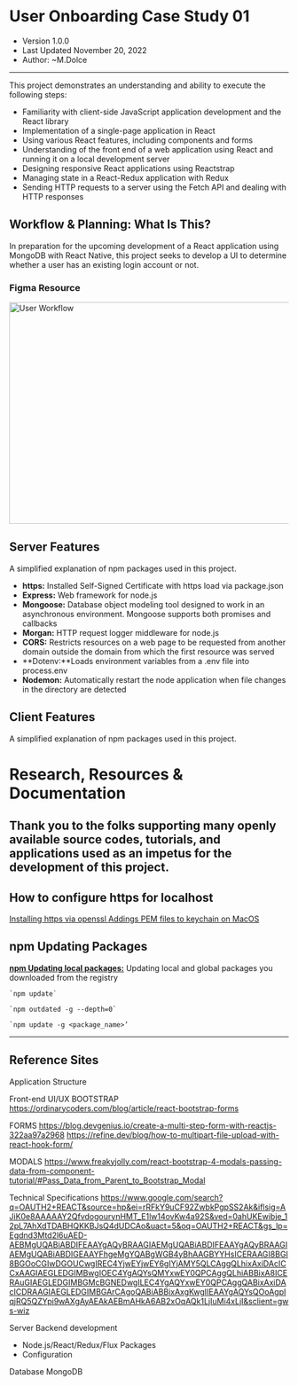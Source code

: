 # User Onboarding Case Study 01

- Version 1.0.0
- Last Updated November 20, 2022
- Author: ~M.Dolce
---
This project demonstrates an understanding and ability to execute the following steps:
- Familiarity with client-side JavaScript application development and the React library
- Implementation of a single-page application in React
- Using various React features, including components and forms
- Understanding of the front end of a web application using React and running it on a local development server
- Designing responsive React applications using Reactstrap
- Managing state in a React-Redux application with Redux
- Sending HTTP requests to a server using the Fetch API and dealing with HTTP responses

## Workflow & Planning: What Is This?
In preparation for the upcoming development of a React application using MongoDB with React Native, this project seeks to develop a UI to determine whether a user has an existing login account or not.

### Figma Resource
<p>
  <a href="https://www.figma.com/file/p8NYRlTxSBDO4xhbPBx8W9/User-Flow%2FPM?node-id=0%3A1" target="_blank">
    <img src="_docs/Screen Shot 2022-11-02 at 6.15.59 PM.png" alt="User Workflow" width="800" height="400">
  </a>
</p>

## Server Features
A simplified explanation of npm packages used in this project.
- **https:** Installed Self-Signed Certificate with https load via package.json
- **Express:** Web framework for node.js
- **Mongoose:** Database object modeling tool designed to work in an asynchronous environment. Mongoose supports both promises and callbacks
- **Morgan:** HTTP request logger middleware for node.js
- **CORS:** Restricts resources on a web page to be requested from another domain outside the domain from which the first resource was served
- **Dotenv:**Loads environment variables from a .env file into process.env
- **Nodemon:** Automatically restart the node application when file changes in the directory are detected

## Client Features
A simplified explanation of npm packages used in this project.

# Research, Resources & Documentation
Thank you to the folks supporting many openly available source codes, tutorials, and applications used as an impetus for the development of this project.
- 

## How to configure https for localhost
[Installing https via openssl ](https://flaviocopes.com/react-how-to-configure-https-localhost/)
[Addings PEM files to keychain on MacOS](https://flaviocopes.com/macos-install-ssl-local/)


## npm Updating Packages

**[npm Updating local packages:](https://docs.npmjs.com/updating-packages-downloaded-from-the-registry)** Updating local and global packages you downloaded from the registry

```
`npm update`

`npm outdated -g --depth=0`

`npm update -g <package_name>’

```
---

## Reference Sites 

Application Structure

Front-end UI/UX
BOOTSTRAP
https://ordinarycoders.com/blog/article/react-bootstrap-forms


FORMS
https://blog.devgenius.io/create-a-multi-step-form-with-reactjs-322aa97a2968
https://refine.dev/blog/how-to-multipart-file-upload-with-react-hook-form/

MODALS
https://www.freakyjolly.com/react-bootstrap-4-modals-passing-data-from-component-tutorial/#Pass_Data_from_Parent_to_Bootstrap_Modal

Technical Specifications
https://www.google.com/search?q=OAUTH2+REACT&source=hp&ei=rRFkY9uCF92ZwbkPgpSS2Ak&iflsig=AJiK0e8AAAAAY2QfvdogourynHMT_E1lw14ovKw4a92S&ved=0ahUKEwibje_12pL7AhXdTDABHQKKBJsQ4dUDCAo&uact=5&oq=OAUTH2+REACT&gs_lp=Egdnd3Mtd2l6uAED-AEBMgUQABiABDIFEAAYgAQyBRAAGIAEMgUQABiABDIFEAAYgAQyBRAAGIAEMgUQABiABDIGEAAYFhgeMgYQABgWGB4yBhAAGBYYHsICERAAGI8BGI8BGOoCGIwDGOUCwgIREC4YjwEYjwEY6gIYjAMY5QLCAggQLhixAxiDAcICCxAAGIAEGLEDGIMBwgIOEC4YgAQYsQMYxwEY0QPCAggQLhiABBixA8ICERAuGIAEGLEDGIMBGMcBGNEDwgILEC4YgAQYxwEY0QPCAggQABixAxiDAcICDRAAGIAEGLEDGIMBGArCAgoQABiABBixAxgKwgIIEAAYgAQYsQOoAgpIqjRQ5QZYpi9wAXgAyAEAkAEBmAHkA6AB2xOqAQk1LjIuMi4xLjI&sclient=gws-wiz

Server Backend development
- Node.js/React/Redux/Flux Packages
- Configuration

Database MongoDB

